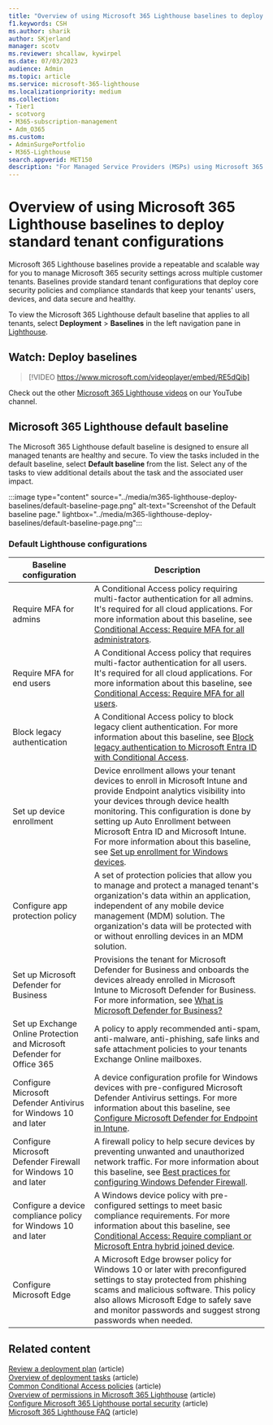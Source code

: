 ```yaml
---
title: "Overview of using Microsoft 365 Lighthouse baselines to deploy standard tenant configurations"
f1.keywords: CSH
ms.author: sharik
author: SKjerland
manager: scotv
ms.reviewer: shcallaw, kywirpel
ms.date: 07/03/2023
audience: Admin
ms.topic: article
ms.service: microsoft-365-lighthouse
ms.localizationpriority: medium
ms.collection:
- Tier1
- scotvorg
- M365-subscription-management
- Adm_O365
ms.custom:
- AdminSurgePortfolio
- M365-Lighthouse                         
search.appverid: MET150
description: "For Managed Service Providers (MSPs) using Microsoft 365 Lighthouse, learn about using baselines to deploy standard tenant configurations."
---
```


# Overview of using Microsoft 365 Lighthouse baselines to deploy standard tenant configurations

Microsoft 365 Lighthouse baselines provide a repeatable and scalable way for you to manage Microsoft 365 security settings across multiple customer tenants. Baselines provide standard tenant configurations that deploy core security policies and compliance standards that keep your tenants' users, devices, and data secure and healthy.

To view the Microsoft 365 Lighthouse default baseline that applies to all tenants, select **Deployment** > **Baselines** in the left navigation pane in [Lighthouse](https://lighthouse.microsoft.com).

## Watch: Deploy baselines

> [!VIDEO https://www.microsoft.com/videoplayer/embed/RE5dQib]

Check out the other [Microsoft 365 Lighthouse videos](https://www.youtube.com/playlist?list=PLnWjfDdQkUQSCbV-ftVD311_fZxghB22C) on our YouTube channel.

## Microsoft 365 Lighthouse default baseline

The Microsoft 365 Lighthouse default baseline is designed to ensure all managed tenants are healthy and secure. To view the tasks included in the default baseline, select **Default baseline** from the list. Select any of the tasks to view additional details about the task and the associated user impact.

:::image type="content" source="../media/m365-lighthouse-deploy-baselines/default-baseline-page.png" alt-text="Screenshot of the Default baseline page." lightbox="../media/m365-lighthouse-deploy-baselines/default-baseline-page.png":::

### Default Lighthouse configurations

|Baseline configuration|Description|
|---|---|
|Require MFA for admins|A Conditional Access policy requiring multi-factor authentication for all admins. It's required for all cloud applications. For more information about this baseline, see [Conditional Access: Require MFA for all administrators](/azure/active-directory/conditional-access/howto-conditional-access-policy-admin-mfa).|
|Require MFA for end users|A Conditional Access policy that requires multi-factor authentication for all users.  It's required for all cloud applications. For more information about this baseline, see [Conditional Access: Require MFA for all users](/azure/active-directory/conditional-access/howto-conditional-access-policy-all-users-mfa).|
|Block legacy authentication|A Conditional Access policy to block legacy client authentication. For more information about this baseline, see [Block legacy authentication to Microsoft Entra ID with Conditional Access](/azure/active-directory/conditional-access/block-legacy-authentication).|
|Set up device enrollment|Device enrollment allows your tenant devices to enroll in Microsoft Intune and provide Endpoint analytics visibility into your devices through device health monitoring. This configuration is done by setting up Auto Enrollment between Microsoft Entra ID and Microsoft Intune. For more information about this baseline, see [Set up enrollment for Windows devices](/mem/intune/enrollment/windows-enroll).|
|Configure app protection policy|A set of protection policies that allow you to manage and protect a managed tenant's organization's data within an application, independent of any mobile device management (MDM) solution. The organization's data will be protected with or without enrolling devices in an MDM solution.|
|Set up Microsoft Defender for Business|Provisions the tenant for Microsoft Defender for Business and onboards the devices already enrolled in Microsoft Intune to Microsoft Defender for Business. For more information, see [What is Microsoft Defender for Business?](../security/defender-business/mdb-overview.md)|
|Set up Exchange Online Protection and Microsoft Defender for Office 365|A policy to apply recommended anti-spam, anti-malware, anti-phishing, safe links and safe attachment policies to your tenants Exchange Online mailboxes.|
|Configure Microsoft Defender Antivirus for Windows 10 and later|A device configuration profile for Windows devices with pre-configured Microsoft Defender Antivirus settings. For more information about this baseline, see [Configure Microsoft Defender for Endpoint in Intune](/mem/intune/protect/advanced-threat-protection-configure).|
|Configure Microsoft Defender Firewall for Windows 10 and later|A firewall policy to help secure devices by preventing unwanted and unauthorized network traffic. For more information about this baseline, see [Best practices for configuring Windows Defender Firewall](/windows/security/threat-protection/windows-firewall/best-practices-configuring).|
|Configure a device compliance policy for Windows 10 and later|A Windows device policy with pre-configured settings to meet basic compliance requirements. For more information about this baseline, see [Conditional Access: Require compliant or Microsoft Entra hybrid joined device](/azure/active-directory/conditional-access/howto-conditional-access-policy-compliant-device).|
|Configure Microsoft Edge|A Microsoft Edge browser policy for Windows 10 or later with preconfigured settings to stay protected from phishing scams and malicious software. This policy also allows Microsoft Edge to safely save and monitor passwords and suggest strong passwords when needed.|

## Related content

[Review a deployment plan](m365-lighthouse-review-deployment-plan.md) (article)\
[Overview of deployment tasks](m365-lighthouse-overview-deployment-task.md) (article)\
[Common Conditional Access policies](/azure/active-directory/conditional-access/concept-conditional-access-policy-common) (article)\
[Overview of permissions in Microsoft 365 Lighthouse](m365-lighthouse-overview-of-permissions.md) (article)\
[Configure Microsoft 365 Lighthouse portal security](m365-lighthouse-configure-portal-security.md) (article)\
[Microsoft 365 Lighthouse FAQ](m365-lighthouse-faq.yml) (article)
